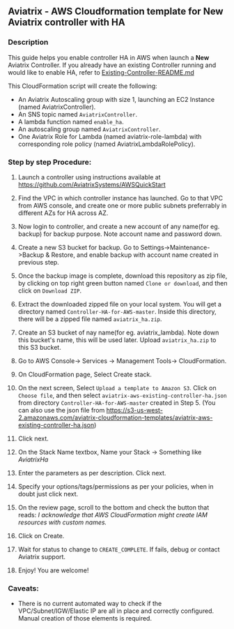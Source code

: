 ## Aviatrix - AWS Cloudformation template for New Aviatrix controller with HA

### Description

This guide helps you enable controller HA in AWS when launch a **New** Aviatrix Controller. If you already have an existing Controller running and would like to enable HA, refer to [Existing-Controller-README.md](https://github.com/AviatrixSystems/Controller-HA-for-AWS/blob/master/Existing-Controller-README.md)

This CloudFormation script will create the following:

* An Aviatrix Autoscaling group with size 1, launching an EC2 Instance (named AviatrixController).
* An SNS topic named `AviatrixController`.
* A lambda function named `enable_ha`.
* An autoscaling group named `AviatrixController`.
* One Aviatrix Role for Lambda (named aviatrix-role-lambda) with corresponding role policy (named AviatrixLambdaRolePolicy).

### Step by step Procedure:

1. Launch a controller using instructions available at https://github.com/AviatrixSystems/AWSQuickStart

2. Find the VPC in which controller instance has launched. Go to that VPC from AWS console, and create one or more public subnets preferrably in different AZs for HA across AZ.

2. Now login to controller, and create a new account of any name(for eg. backup) for backup purpose. Note account name and password down.

3. Create a new S3 bucket for backup. Go to Settings->Maintenance->Backup & Restore, and enable backup with account name created in previous step.

4. Once the backup image is complete, download this repository as zip file, by clicking on top right green button named `Clone or download`, and then click on `Download ZIP`.

5. Extract the downloaded zipped file on your local system. You will get a directory named `Controller-HA-for-AWS-master`. Inside this directory, there will be a zipped file named `aviatrix_ha.zip`.

6. Create an S3 bucket of nay name(for eg. aviatrix_lambda). Note down this bucket's name, this will be used later. Upload `aviatrix_ha.zip` to this S3 bucket.

7. Go to AWS Console-> Services -> Management Tools-> CloudFormation.

8. On CloudFormation page, Select Create stack.

9. On the next screen, Select `Upload a template to Amazon S3`. Click on `Choose file`, and then select `aviatrix-aws-existing-controller-ha.json` from directory `Controller-HA-for-AWS-master` created in Step 5.
(You can also use the json file from https://s3-us-west-2.amazonaws.com/aviatrix-cloudformation-templates/aviatrix-aws-existing-controller-ha.json)

10. Click next.

11. On the Stack Name textbox, Name your Stack -> Something like *AviatrixHa*

12. Enter the parameters as per description. Click next.

13. Specify your options/tags/permissions as per your policies, when in doubt just click next.

14. On the review page, scroll to the bottom and check the button that reads:
*I acknowledge that AWS CloudFormation might create IAM resources with custom names.*

15. Click on Create.

16. Wait for status to change to `CREATE_COMPLETE`. If fails, debug or contact Aviatrix support.

17. Enjoy! You are welcome!

### Caveats:

* There is no current automated way to check if the VPC/Subnet/IGW/Elastic IP are all in place and correctly configured. Manual creation of those elements is required.

